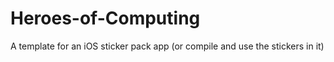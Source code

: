 # Heroes-of-Computing
A template for an iOS sticker pack app (or compile and use the stickers in it)
